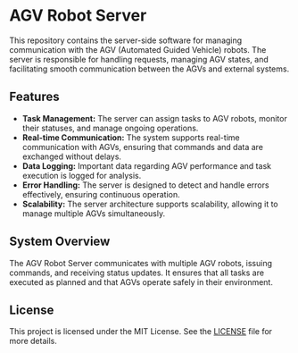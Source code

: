 # AGV Robot Server

This repository contains the server-side software for managing communication with the AGV (Automated Guided Vehicle) robots. The server is responsible for handling requests, managing AGV states, and facilitating smooth communication between the AGVs and external systems.

## Features

- **Task Management:** The server can assign tasks to AGV robots, monitor their statuses, and manage ongoing operations.
- **Real-time Communication:** The system supports real-time communication with AGVs, ensuring that commands and data are exchanged without delays.
- **Data Logging:** Important data regarding AGV performance and task execution is logged for analysis.
- **Error Handling:** The server is designed to detect and handle errors effectively, ensuring continuous operation.
- **Scalability:** The server architecture supports scalability, allowing it to manage multiple AGVs simultaneously.

## System Overview

The AGV Robot Server communicates with multiple AGV robots, issuing commands, and receiving status updates. It ensures that all tasks are executed as planned and that AGVs operate safely in their environment.

## License

This project is licensed under the MIT License. See the [LICENSE](LICENSE) file for more details.

